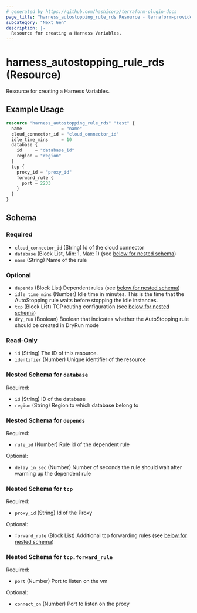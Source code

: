 ```yaml
---
# generated by https://github.com/hashicorp/terraform-plugin-docs
page_title: "harness_autostopping_rule_rds Resource - terraform-provider-harness"
subcategory: "Next Gen"
description: |-
  Resource for creating a Harness Variables.
---
```


# harness_autostopping_rule_rds (Resource)

Resource for creating a Harness Variables.

## Example Usage

```terraform
resource "harness_autostopping_rule_rds" "test" {
  name               = "name"
  cloud_connector_id = "cloud_connector_id"
  idle_time_mins     = 10
  database {
    id     = "database_id"
    region = "region"
  }
  tcp {
    proxy_id = "proxy_id"
    forward_rule {
      port = 2233
    }
  }
}
```

<!-- schema generated by tfplugindocs -->
## Schema

### Required

- `cloud_connector_id` (String) Id of the cloud connector
- `database` (Block List, Min: 1, Max: 1) (see [below for nested schema](#nestedblock--database))
- `name` (String) Name of the rule

### Optional

- `depends` (Block List) Dependent rules (see [below for nested schema](#nestedblock--depends))
- `idle_time_mins` (Number) Idle time in minutes. This is the time that the AutoStopping rule waits before stopping the idle instances.
- `tcp` (Block List) TCP routing configuration (see [below for nested schema](#nestedblock--tcp))
- `dry_run` (Boolean) Boolean that indicates whether the AutoStopping rule should be created in DryRun mode

### Read-Only

- `id` (String) The ID of this resource.
- `identifier` (Number) Unique identifier of the resource

<a id="nestedblock--database"></a>
### Nested Schema for `database`

Required:

- `id` (String) ID of the database
- `region` (String) Region to which database belong to


<a id="nestedblock--depends"></a>
### Nested Schema for `depends`

Required:

- `rule_id` (Number) Rule id of the dependent rule

Optional:

- `delay_in_sec` (Number) Number of seconds the rule should wait after warming up the dependent rule


<a id="nestedblock--tcp"></a>
### Nested Schema for `tcp`

Required:

- `proxy_id` (String) Id of the Proxy

Optional:

- `forward_rule` (Block List) Additional tcp forwarding rules (see [below for nested schema](#nestedblock--tcp--forward_rule))

<a id="nestedblock--tcp--forward_rule"></a>
### Nested Schema for `tcp.forward_rule`

Required:

- `port` (Number) Port to listen on the vm

Optional:

- `connect_on` (Number) Port to listen on the proxy
